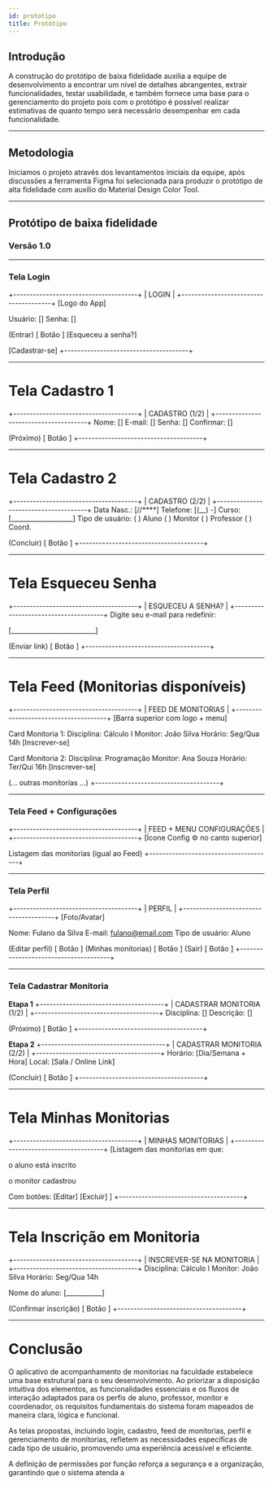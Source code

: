 ```yaml
---
id: prototipo
title: Protótipo
---
```


## Introdução
A construção do protótipo de baixa fidelidade auxilia a equipe de desenvolvimento a encontrar um nível de detalhes abrangentes, extrair funcionalidades, testar usabilidade, e também fornece uma base para o gerenciamento do projeto pois com o protótipo é possível realizar estimativas de quanto tempo será necessário desempenhar em cada funcionalidade.

---

## Metodologia
Iniciamos o projeto através dos levantamentos iniciais da equipe, após discussões a ferramenta Figma foi selecionada para produzir o protótipo de alta fidelidade com auxílio do Material Design Color Tool.

---

## Protótipo de baixa fidelidade

### Versão 1.0

---

###  Tela Login
+--------------------------------------+
| LOGIN |
+--------------------------------------+
[Logo do App]

Usuário: []
Senha: []

(Entrar) [ Botão ]
[Esqueceu a senha?]

[Cadastrar-se]
+--------------------------------------+



---

#  Tela Cadastro 1
+--------------------------------------+
| CADASTRO (1/2) |
+--------------------------------------+
Nome: []
E-mail: []
Senha: []
Confirmar: []

(Próximo) [ Botão ]
+--------------------------------------+


---

#  Tela Cadastro 2
+--------------------------------------+
| CADASTRO (2/2) |
+--------------------------------------+
Data Nasc.: [//****]
Telefone: [(__) -]
Curso: [___________________]
Tipo de usuário:
( ) Aluno ( ) Monitor
( ) Professor ( ) Coord.

(Concluir) [ Botão ]
+--------------------------------------+


---

#  Tela Esqueceu Senha
+--------------------------------------+
| ESQUECEU A SENHA? |
+--------------------------------------+
Digite seu e-mail para redefinir:

[__________________________]

(Enviar link) [ Botão ]
+--------------------------------------+


---

#  Tela Feed (Monitorias disponíveis)
+--------------------------------------+
| FEED DE MONITORIAS |
+--------------------------------------+
[Barra superior com logo + menu]

Card Monitoria 1:
Disciplina: Cálculo I
Monitor: João Silva
Horário: Seg/Qua 14h
[Inscrever-se]

Card Monitoria 2:
Disciplina: Programação
Monitor: Ana Souza
Horário: Ter/Qui 16h
[Inscrever-se]

(... outras monitorias ...)
+--------------------------------------+



---

###  Tela Feed + Configurações
+--------------------------------------+
| FEED + MENU CONFIGURAÇÕES |
+--------------------------------------+
[Ícone Config ⚙️ no canto superior]

Listagem das monitorias (igual ao Feed)
+--------------------------------------+



---

###  Tela Perfil
+--------------------------------------+
| PERFIL |
+--------------------------------------+
[Foto/Avatar]

Nome: Fulano da Silva
E-mail: fulano@email.com
Tipo de usuário: Aluno

(Editar perfil) [ Botão ]
(Minhas monitorias) [ Botão ]
(Sair) [ Botão ]
+--------------------------------------+



---

###  Tela Cadastrar Monitoria 

**Etapa 1**
+--------------------------------------+
| CADASTRAR MONITORIA (1/2) |
+--------------------------------------+
Disciplina: []
Descrição: []

(Próximo) [ Botão ]
+--------------------------------------+


**Etapa 2**
+--------------------------------------+
| CADASTRAR MONITORIA (2/2) |
+--------------------------------------+
Horário: [Dia/Semana + Hora]
Local: [Sala / Online Link]

(Concluir) [ Botão ]
+--------------------------------------+



---

#  Tela Minhas Monitorias
+--------------------------------------+
| MINHAS MONITORIAS |
+--------------------------------------+
[Listagem das monitorias em que:

o aluno está inscrito

o monitor cadastrou

Com botões: [Editar] [Excluir] ]
+--------------------------------------+



---

#  Tela Inscrição em Monitoria
+--------------------------------------+
| INSCREVER-SE NA MONITORIA |
+--------------------------------------+
Disciplina: Cálculo I
Monitor: João Silva
Horário: Seg/Qua 14h

Nome do aluno: [___________]

(Confirmar inscrição) [ Botão ]
+--------------------------------------+




---

# Conclusão
O aplicativo de acompanhamento de monitorias na faculdade estabelece uma base estrutural para o seu desenvolvimento. Ao priorizar a disposição intuitiva dos elementos, as funcionalidades essenciais e os fluxos de interação adaptados para os perfis de aluno, professor, monitor e coordenador, os requisitos fundamentais do sistema foram mapeados de maneira clara, lógica e funcional.  

As telas propostas, incluindo login, cadastro, feed de monitorias, perfil e gerenciamento de monitorias, refletem as necessidades específicas de cada tipo de usuário, promovendo uma experiência acessível e eficiente.  

A definição de permissões por função reforça a segurança e a organização, garantindo que o sistema atenda a
